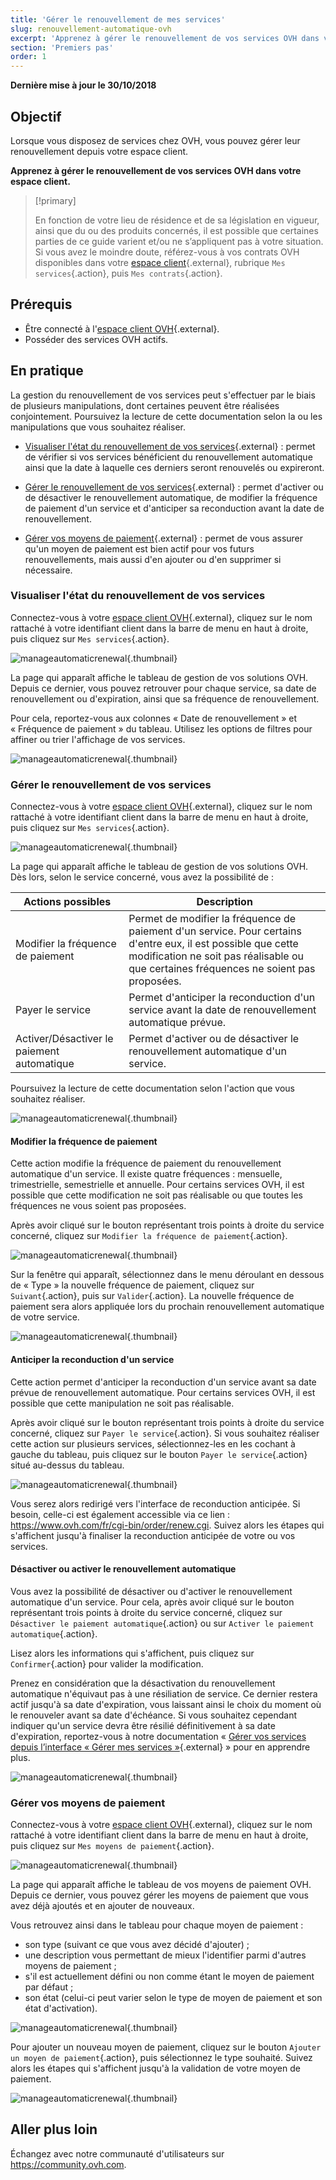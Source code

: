```yaml
---
title: 'Gérer le renouvellement de mes services'
slug: renouvellement-automatique-ovh
excerpt: 'Apprenez à gérer le renouvellement de vos services OVH dans votre espace client'
section: 'Premiers pas'
order: 1
---
```


**Dernière mise à jour le 30/10/2018**

## Objectif

Lorsque vous disposez de services chez OVH, vous pouvez gérer leur renouvellement depuis votre espace client. 

**Apprenez à gérer le renouvellement de vos services OVH dans votre espace client.**

> [!primary]
>
> En fonction de votre lieu de résidence et de sa législation en vigueur, ainsi que du ou des produits concernés, il est possible que certaines parties de ce guide varient et/ou ne s’appliquent pas à votre situation. Si vous avez le moindre doute, référez-vous à vos contrats OVH disponibles dans votre [espace client](https://www.ovh.com/auth/?action=gotomanager){.external}, rubrique `Mes services`{.action}, puis `Mes contrats`{.action}.
>

## Prérequis

- Être connecté à l'[espace client OVH](https://www.ovh.com/auth/?action=gotomanager){.external}.
- Posséder des services OVH actifs.

## En pratique

La gestion du renouvellement de vos services peut s'effectuer par le biais de plusieurs manipulations, dont certaines peuvent être réalisées conjointement. Poursuivez la lecture de cette documentation selon la ou les manipulations que vous souhaitez réaliser. 

- [Visualiser l'état du renouvellement de vos services](https://docs.ovh.com/fr/billing/renouvellement-automatique-ovh/#visualiser-letat-du-renouvellement-de-vos-services){.external} : permet de vérifier si vos services bénéficient du renouvellement automatique ainsi que la date à laquelle ces derniers seront renouvelés ou expireront.

- [Gérer le renouvellement de vos services](https://docs.ovh.com/fr/billing/renouvellement-automatique-ovh/#gerer-le-renouvellement-de-vos-services){.external} : permet d'activer ou de désactiver le renouvellement automatique, de modifier la fréquence de paiement d'un service et d'anticiper sa reconduction avant la date de renouvellement.

- [Gérer vos moyens de paiement](https://docs.ovh.com/fr/billing/renouvellement-automatique-ovh/#gerer-vos-moyens-de-paiement_1){.external} : permet de vous assurer qu'un moyen de paiement est bien actif pour vos futurs renouvellements, mais aussi d'en ajouter ou d'en supprimer si nécessaire.

### Visualiser l'état du renouvellement de vos services

Connectez-vous à votre [espace client OVH](https://www.ovh.com/auth/?action=gotomanager){.external}, cliquez sur le nom rattaché à votre identifiant client dans la barre de menu en haut à droite, puis cliquez sur `Mes services`{.action}.

![manageautomaticrenewal](images/manage-automatic-renewal-step1.png){.thumbnail}

La page qui apparaît affiche le tableau de gestion de vos solutions OVH. Depuis ce dernier, vous pouvez retrouver pour chaque service, sa date de renouvellement ou d'expiration, ainsi que sa fréquence de renouvellement.

Pour cela, reportez-vous aux colonnes « Date de renouvellement » et « Fréquence de paiement » du tableau. Utilisez les options de filtres pour affiner ou trier l'affichage de vos services.

![manageautomaticrenewal](images/manage-automatic-renewal-step2.png){.thumbnail}

### Gérer le renouvellement de vos services

Connectez-vous à votre [espace client OVH](https://www.ovh.com/auth/?action=gotomanager){.external}, cliquez sur le nom rattaché à votre identifiant client dans la barre de menu en haut à droite, puis cliquez sur `Mes services`{.action}.

![manageautomaticrenewal](images/manage-automatic-renewal-step1.png){.thumbnail}

La page qui apparaît affiche le tableau de gestion de vos solutions OVH. Dès lors, selon le service concerné, vous avez la possibilité de :

|Actions possibles|Description|
|---|---|
|Modifier la fréquence de paiement|Permet de modifier la fréquence de paiement d'un service. Pour certains d'entre eux, il est possible que cette modification ne soit pas réalisable ou que certaines fréquences ne soient pas proposées.|
|Payer le service|Permet d'anticiper la reconduction d'un service avant la date de renouvellement automatique prévue.|
|Activer/Désactiver le paiement automatique|Permet d'activer ou de désactiver le renouvellement automatique d'un service.|

Poursuivez la lecture de cette documentation selon l'action que vous souhaitez réaliser.

![manageautomaticrenewal](images/manage-automatic-renewal-step3.png){.thumbnail}

#### Modifier la fréquence de paiement

Cette action modifie la fréquence de paiement du renouvellement automatique d'un service. Il existe quatre fréquences : mensuelle, trimestrielle, semestrielle et annuelle. Pour certains services OVH, il est possible que cette modification ne soit pas réalisable ou que toutes les fréquences ne vous soient pas proposées.

Après avoir cliqué sur le bouton représentant trois points à droite du service concerné, cliquez sur `Modifier la fréquence de paiement`{.action}.

![manageautomaticrenewal](images/manage-automatic-renewal-step4.png){.thumbnail} 

Sur la fenêtre qui apparaît, sélectionnez dans le menu déroulant en dessous de « Type » la nouvelle fréquence de paiement, cliquez sur `Suivant`{.action}, puis sur `Valider`{.action}. La nouvelle fréquence de paiement sera alors appliquée lors du prochain renouvellement automatique de votre service.

![manageautomaticrenewal](images/manage-automatic-renewal-step5.png){.thumbnail} 

#### Anticiper la reconduction d'un service

Cette action permet d'anticiper la reconduction d'un service avant sa date prévue de renouvellement automatique. Pour certains services OVH, il est possible que cette manipulation ne soit pas réalisable.

Après avoir cliqué sur le bouton représentant trois points à droite du service concerné, cliquez sur `Payer le service`{.action}. Si vous souhaitez réaliser cette action sur plusieurs services, sélectionnez-les en les cochant à gauche du tableau, puis cliquez sur le bouton `Payer le service`{.action} situé au-dessus du tableau.

![manageautomaticrenewal](images/manage-automatic-renewal-step6.png){.thumbnail} 

Vous serez alors redirigé vers l'interface de reconduction anticipée. Si besoin, celle-ci est également accessible via ce lien : <https://www.ovh.com/fr/cgi-bin/order/renew.cgi>. Suivez alors les étapes qui s'affichent jusqu'à finaliser la reconduction anticipée de votre ou vos services. 

#### Désactiver ou activer le renouvellement automatique

Vous avez la possibilité de désactiver ou d'activer le renouvellement automatique d'un service. Pour cela, après avoir cliqué sur le bouton représentant trois points à droite du service concerné, cliquez sur `Désactiver le paiement automatique`{.action} ou sur `Activer le paiement automatique`{.action}. 

Lisez alors les informations qui s'affichent, puis cliquez sur `Confirmer`{.action} pour valider la modification.

Prenez en considération que la désactivation du renouvellement automatique n'équivaut pas à une résiliation de service. Ce dernier restera actif jusqu'à sa date d'expiration, vous laissant ainsi le choix du moment où le renouveler avant sa date d'échéance. Si vous souhaitez cependant indiquer qu'un service devra être résilié définitivement à sa date d'expiration, reportez-vous à notre documentation « [Gérer vos services depuis l’interface « Gérer mes services »](https://docs.ovh.com/fr/billing/gerer-ses-services-ovh/#resilier-un-service-a-sa-date-dexpiration){.external} » pour en apprendre plus.

![manageautomaticrenewal](images/manage-automatic-renewal-step7.png){.thumbnail} 

### Gérer vos moyens de paiement

Connectez-vous à votre [espace client OVH](https://www.ovh.com/auth/?action=gotomanager){.external}, cliquez sur le nom rattaché à votre identifiant client dans la barre de menu en haut à droite, puis cliquez sur `Mes moyens de paiement`{.action}.

![manageautomaticrenewal](images/manage-automatic-renewal-step8.png){.thumbnail}

La page qui apparaît affiche le tableau de vos moyens de paiement OVH. Depuis ce dernier, vous pouvez gérer les moyens de paiement que vous avez déjà ajoutés et en ajouter de nouveaux.

Vous retrouvez ainsi dans le tableau pour chaque moyen de paiement :

- son type (suivant ce que vous avez décidé d'ajouter) ;
- une description vous permettant de mieux l'identifier parmi d'autres moyens de paiement ;
- s'il est actuellement défini ou non comme étant le moyen de paiement par défaut ;
- son état (celui-ci peut varier selon le type de moyen de paiement et son état d'activation).

![manageautomaticrenewal](images/manage-automatic-renewal-step9.png){.thumbnail}

Pour ajouter un nouveau moyen de paiement, cliquez sur le bouton `Ajouter un moyen de paiement`{.action}, puis sélectionnez le type souhaité. Suivez alors les étapes qui s'affichent jusqu'à la validation de votre moyen de paiement.

![manageautomaticrenewal](images/manage-automatic-renewal-step10.png){.thumbnail}

## Aller plus loin

Échangez avec notre communauté d'utilisateurs sur <https://community.ovh.com>.
